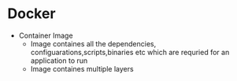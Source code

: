 # Docker

- Container Image
    - Image containes all the dependencies, configuarations,scripts,binaries etc which are requried for an application to run
    - Image containes multiple layers
    